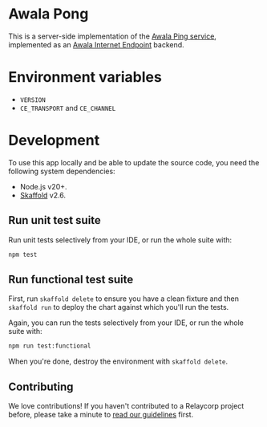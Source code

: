 # Awala Pong

This is a server-side implementation of the [Awala Ping service](https://specs.awala.network/RS-014), implemented as an [Awala Internet Endpoint](https://docs.relaycorp.tech/awala-pong/) backend.

# Environment variables

- `VERSION`
- `CE_TRANSPORT` and `CE_CHANNEL`

# Development

To use this app locally and be able to update the source code, you need the following system dependencies:

- Node.js v20+.
- [Skaffold](https://skaffold.dev/) v2.6.

## Run unit test suite

Run unit tests selectively from your IDE, or run the whole suite with:

```bash
npm test
```

## Run functional test suite

First, run `skaffold delete` to ensure you have a clean fixture and then `skaffold run` to deploy the chart against which you'll run the tests.

Again, you can run the tests selectively from your IDE, or run the whole suite with:

```bash
npm run test:functional
```

When you're done, destroy the environment with `skaffold delete`.

## Contributing

We love contributions! If you haven't contributed to a Relaycorp project before, please take a minute to [read our guidelines](https://github.com/relaycorp/.github/blob/master/CONTRIBUTING.md) first.
